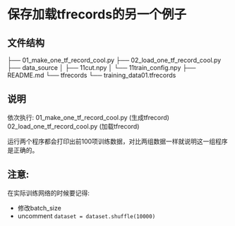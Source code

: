 # 保存加载tfrecords的另一个例子
## 文件结构
├── 01_make_one_tf_record_cool.py
├── 02_load_one_tf_record_cool.py
├── data_source
│   ├── 11cut.npy
│   └── 11train_config.npy
├── README.md
└── tfrecords
    └── training_data01.tfrecords

## 说明
依次执行:
01_make_one_tf_record_cool.py (生成tfrecord)
02_load_one_tf_record_cool.py (加载tfrecord)

运行两个程序都会打印出前100项训练数据，对比两组数据一样就说明这一组程序是正确的。

## 注意:
在实际训练网络的时候要记得:
- 修改batch_size
- uncomment `dataset = dataset.shuffle(10000)`
